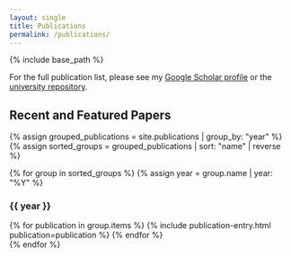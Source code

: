```yaml
---
layout: single
title: Publications
permalink: /publications/
---
```

{% include base_path %}

<p>
  For the full publication list, please see my 
  <a href="https://scholar.google.com/citations?user=tvgmOGAAAAAJ&hl=en" target="_blank">Google Scholar profile</a>
  or the 
  <a href="https://publications.lboro.ac.uk/publications/all/collated/ttcl3.html" target="_blank">university repository</a>.
</p>

<h2>Recent and Featured Papers</h2>

{% assign grouped_publications = site.publications | group_by: "year" %}
{% assign sorted_groups = grouped_publications | sort: "name" | reverse %}

{% for group in sorted_groups %}
  {% assign year = group.name | year: "%Y" %}
  <h3>{{ year }}</h3>
  <div class="publications-list">
    {% for publication in group.items %}
      {% include publication-entry.html publication=publication %}
    {% endfor %}
  </div>
{% endfor %}